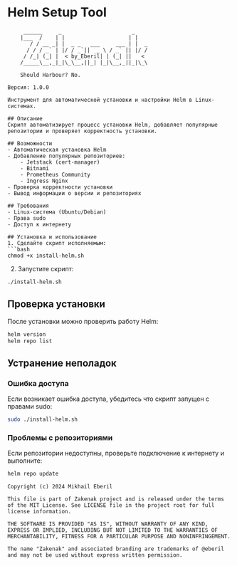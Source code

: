 # Helm Setup Tool
```ascii
     ______     _                      _    
    |___  /    | |                    | |   
       / / __ _| |  _ _   ___     ___ | |  _
      / / / _` | |/ / _`||  _ \ / _` || |/ /
     / /_| (_| |  < by_Eberil| | (_| ||   < 
    /_____\__,_|_|\_\__,||_| |_|\__,_||_|\_\
  
    Should Harbour?	No.

Версия: 1.0.0

Инструмент для автоматической установки и настройки Helm в Linux-системах.

## Описание
Скрипт автоматизирует процесс установки Helm, добавляет популярные репозитории и проверяет корректность установки.

## Возможности
- Автоматическая установка Helm
- Добавление популярных репозиториев:
    - Jetstack (cert-manager)
    - Bitnami
    - Prometheus Community
    - Ingress Nginx
- Проверка корректности установки
- Вывод информации о версии и репозиториях

## Требования
- Linux-система (Ubuntu/Debian)
- Права sudo
- Доступ к интернету

## Установка и использование
1. Сделайте скрипт исполняемым:
```bash
chmod +x install-helm.sh
```

2. Запустите скрипт:
```bash
./install-helm.sh
```

## Проверка установки
После установки можно проверить работу Helm:
```bash
helm version
helm repo list
```

## Устранение неполадок
### Ошибка доступа
Если возникает ошибка доступа, убедитесь что скрипт запущен с правами sudo:
```bash
sudo ./install-helm.sh
```

### Проблемы с репозиториями
Если репозитории недоступны, проверьте подключение к интернету и выполните:
```bash
helm repo update
```

```plain text
Copyright (c) 2024 Mikhail Eberil

This file is part of Zakenak project and is released under the terms of the MIT License. See LICENSE file in the project root for full license information.

THE SOFTWARE IS PROVIDED "AS IS", WITHOUT WARRANTY OF ANY KIND, EXPRESS OR IMPLIED, INCLUDING BUT NOT LIMITED TO THE WARRANTIES OF MERCHANTABILITY, FITNESS FOR A PARTICULAR PURPOSE AND NONINFRINGEMENT.

The name "Zakenak" and associated branding are trademarks of @eberil and may not be used without express written permission.
```